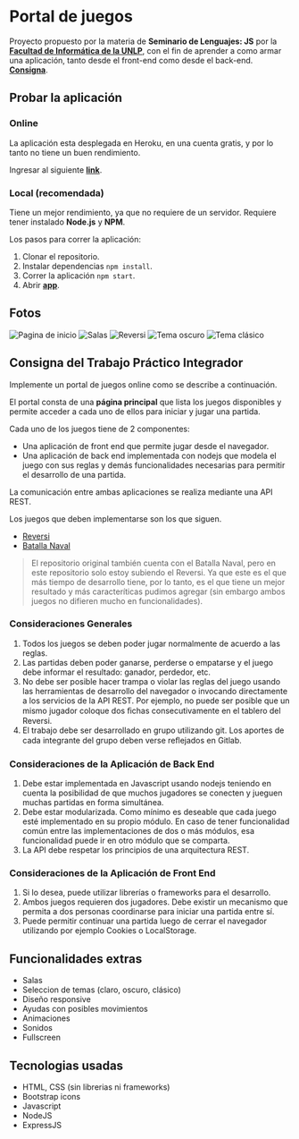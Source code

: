 # Portal de juegos

Proyecto propuesto por la materia de **Seminario de Lenguajes: JS** por la [**Facultad de Informática de la UNLP**](https://www.info.unlp.edu.ar/), con el fin de aprender a como armar una aplicación, tanto desde el front-end como desde el back-end.
[**Consigna**](#consigna-del-trabajo-práctico-integrador).

## Probar la aplicación

### Online

La aplicación esta desplegada en Heroku, en una cuenta gratis, y por lo tanto no tiene un buen rendimiento.

Ingresar al siguiente [**link**](https://portal-juegos.herokuapp.com/).

### Local (recomendada)

Tiene un mejor rendimiento, ya que no requiere de un servidor. Requiere tener instalado **Node.js** y **NPM**.

Los pasos para correr la aplicación:

1. Clonar el repositorio.
2. Instalar dependencias `npm install`.
3. Correr la aplicación `npm start`.
4. Abrir [**app**](http://localhost:3000/).

## Fotos

![Pagina de inicio](https://i.imgur.com/EzQGy3T.png)
![Salas](https://i.imgur.com/4wxnGeY.png)
![Reversi](https://i.imgur.com/cKgdzYn.png)
![Tema oscuro](https://i.imgur.com/E5tAf9Y.png)
![Tema clásico](https://i.imgur.com/p6k0Bbn.png)

## Consigna del Trabajo Práctico Integrador

Implemente un portal de juegos online como se describe a continuación.

El portal consta de una **página principal** que lista los juegos disponibles y permite acceder a cada uno de ellos para iniciar y jugar una partida.

Cada uno de los juegos tiene de 2 componentes:

- Una aplicación de front end que permite jugar desde el navegador.
- Una aplicación de back end implementada con nodejs que modela el juego con sus reglas y demás funcionalidades necesarias para permitir el desarrollo de una partida.

La comunicación entre ambas aplicaciones se realiza mediante una API REST.

Los juegos que deben implementarse son los que siguen.

- [Reversi](https://es.wikipedia.org/wiki/Reversi)
- [Batalla Naval](<https://es.wikipedia.org/wiki/Batalla_naval_(juego)>)

> El repositorio original también cuenta con el Batalla Naval, pero en este repositorio solo estoy subiendo el Reversi. Ya que este es el que más tiempo de desarrollo tiene, por lo tanto, es el que tiene un mejor resultado y más caracteríticas pudimos agregar (sin embargo ambos juegos no difieren mucho en funcionalidades).

### Consideraciones Generales

1. Todos los juegos se deben poder jugar normalmente de acuerdo a las reglas.
2. Las partidas deben poder ganarse, perderse o empatarse y el juego debe informar el resultado: ganador, perdedor, etc.
3. No debe ser posible hacer trampa o violar las reglas del juego usando las herramientas de desarrollo del navegador o invocando directamente a los servicios de la API REST. Por ejemplo, no puede ser posible que un mismo jugador coloque dos ﬁchas consecutivamente en el tablero del Reversi.
4. El trabajo debe ser desarrollado en grupo utilizando git. Los aportes de cada integrante del grupo deben verse reﬂejados en Gitlab.

### Consideraciones de la Aplicación de Back End

1. Debe estar implementada en Javascript usando nodejs teniendo en cuenta la posibilidad de que muchos jugadores se conecten y jueguen muchas partidas en forma simultánea.
2. Debe estar modularizada. Como mínimo es deseable que cada juego esté implementado en su propio módulo. En caso de tener funcionalidad común entre las implementaciones de dos o más módulos, esa funcionalidad puede ir en otro módulo que se comparta.
3. La API debe respetar los principios de una arquitectura REST.

### Consideraciones de la Aplicación de Front End

1. Si lo desea, puede utilizar librerías o frameworks para el desarrollo.
2. Ambos juegos requieren dos jugadores. Debe existir un mecanismo que permita a dos personas coordinarse para iniciar una partida entre sí.
3. Puede permitir continuar una partida luego de cerrar el navegador utilizando por ejemplo Cookies o LocalStorage.

## Funcionalidades extras

- Salas
- Seleccion de temas (claro, oscuro, clásico)
- Diseño responsive
- Ayudas con posibles movimientos
- Animaciones
- Sonidos
- Fullscreen

## Tecnologias usadas

- HTML, CSS (sin librerias ni frameworks)
- Bootstrap icons
- Javascript
- NodeJS
- ExpressJS
